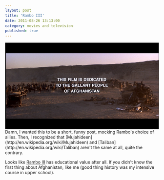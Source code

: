 ```yaml
---
layout: post
title: 'Rambo III'
date: 2011-08-26 13:13:00
category: movies and television
published: true
---
```

<div align="center"><img src="/images/rambo_III.png" align="middle" alt="screenshot"></div>  
Damn, I wanted this to be a short, funny post, mocking Rambo's choice of allies. Then, I recognized that [Mujahideen](http://en.wikipedia.org/wiki/Mujahideen) and [Taliban](http://en.wikipedia.org/wiki/Taliban) aren't the same at all, quite the contrary.

Looks like [Rambo III](http://en.wikipedia.org/wiki/Rambo_III) has educational value after all. If you didn't know the first thing about Afghanistan, like me (good thing history was my intensive course in upper school).
